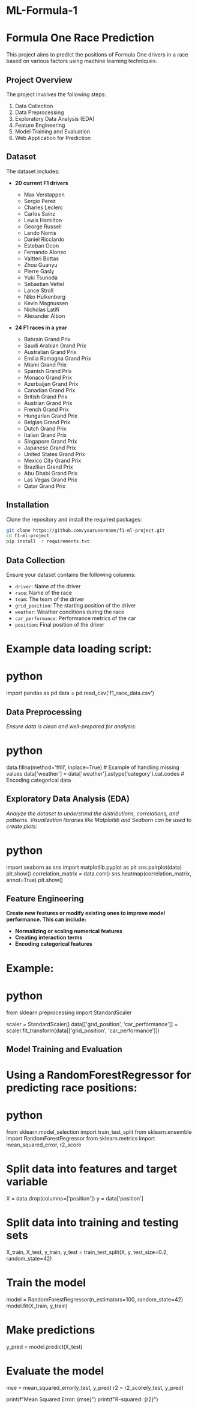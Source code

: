 # ML-Formula-1

# Formula One Race Prediction

This project aims to predict the positions of Formula One drivers in a race based on various factors using machine learning techniques.

## Project Overview

The project involves the following steps:
1. Data Collection
2. Data Preprocessing
3. Exploratory Data Analysis (EDA)
4. Feature Engineering
5. Model Training and Evaluation
6. Web Application for Prediction

## Dataset

The dataset includes:
- **20 current F1 drivers**
  - Max Verstappen
  - Sergio Perez
  - Charles Leclerc
  - Carlos Sainz
  - Lewis Hamilton
  - George Russell
  - Lando Norris
  - Daniel Ricciardo
  - Esteban Ocon
  - Fernando Alonso
  - Valtteri Bottas
  - Zhou Guanyu
  - Pierre Gasly
  - Yuki Tsunoda
  - Sebastian Vettel
  - Lance Stroll
  - Niko Hulkenberg 
  - Kevin Magnussen
  - Nicholas Latifi
  - Alexander Albon

- **24 F1 races in a year**
  - Bahrain Grand Prix
  - Saudi Arabian Grand Prix
  - Australian Grand Prix
  - Emilia Romagna Grand Prix
  - Miami Grand Prix
  - Spanish Grand Prix
  - Monaco Grand Prix
  - Azerbaijan Grand Prix
  - Canadian Grand Prix
  - British Grand Prix
  - Austrian Grand Prix
  - French Grand Prix
  - Hungarian Grand Prix
  - Belgian Grand Prix
  - Dutch Grand Prix
  - Italian Grand Prix
  - Singapore Grand Prix
  - Japanese Grand Prix
  - United States Grand Prix
  - Mexico City Grand Prix
  - Brazilian Grand Prix
  - Abu Dhabi Grand Prix
  - Las Vegas Grand Prix
  - Qatar Grand Prix

## Installation

Clone the repository and install the required packages:
```bash
git clone https://github.com/yourusername/f1-ml-project.git
cd f1-ml-project
pip install -r requirements.txt
```

## Data Collection

Ensure your dataset contains the following columns:
- `driver`: Name of the driver
- `race`: Name of the race
- `team`: The team of the driver
- `grid_position`: The starting position of the driver
- `weather`: Weather conditions during the race
- `car_performance`: Performance metrics of the car
- `position`: Final position of the driver

# Example data loading script:
# python

import pandas as pd
data = pd.read_csv('f1_race_data.csv')


## Data Preprocessing

*Ensure data is clean and well-prepared for analysis:*
# python

data.fillna(method='ffill', inplace=True)  # Example of handling missing values
data['weather'] = data['weather'].astype('category').cat.codes  # Encoding categorical data


## Exploratory Data Analysis (EDA)

*Analyze the dataset to understand the distributions, correlations, and patterns. Visualization libraries like Matplotlib and Seaborn can be used to create plots:*
# python

import seaborn as sns
import matplotlib.pyplot as plt
sns.pairplot(data)
plt.show()
correlation_matrix = data.corr()
sns.heatmap(correlation_matrix, annot=True)
plt.show()


## Feature Engineering

**Create new features or modify existing ones to improve model performance. This can include:**
- **Normalizing or scaling numerical features**
- **Creating interaction terms**
- **Encoding categorical features**

# Example:
# python
from sklearn.preprocessing import StandardScaler

scaler = StandardScaler()
data[['grid_position', 'car_performance']] = scaler.fit_transform(data[['grid_position', 'car_performance']])


## Model Training and Evaluation

# Using a RandomForestRegressor for predicting race positions:
# python
from sklearn.model_selection import train_test_split
from sklearn.ensemble import RandomForestRegressor
from sklearn.metrics import mean_squared_error, r2_score

# Split data into features and target variable
X = data.drop(columns=['position'])
y = data['position']

# Split data into training and testing sets
X_train, X_test, y_train, y_test = train_test_split(X, y, test_size=0.2, random_state=42)

# Train the model
model = RandomForestRegressor(n_estimators=100, random_state=42)
model.fit(X_train, y_train)

# Make predictions
y_pred = model.predict(X_test)

# Evaluate the model
mse = mean_squared_error(y_test, y_pred)
r2 = r2_score(y_test, y_pred)

print(f"Mean Squared Error: {mse}")
print(f"R-squared: {r2}")


